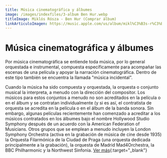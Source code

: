 ```yaml
---
title: Música cinematográfica y álbumes
image: /images/indexfiles/3-album Ben Hur.webp
titleImage: Miklós Rósza - Ben Hur (Comprar álbum)
linkArticuloImagen: https://music.apple.com/us/album/mikl%C3%B3s-r%C3%B3sza-ben-hur/1452321033?l=es
---
```

# Música cinematográfica y álbumes

Por música cinematográfica se entiende toda música, por lo general orquestada e instrumental, compuesta específicamente para acompañar las escenas de una película y apoyar la narración cinematográfica. Dentro de este tipo también se encuentra la llamada "música incidental".

Cuando la música ha sido compuesta y orquestada, la orquesta o conjunto musical la interpreta, a menudo con la dirección del compositor. Los músicos para estos conjuntos a menudo no son acreditados en la película o en el álbum y se contratan individualmente (y si es así, el contratista de orquesta se acredita en la película o en el álbum de la banda sonora. Sin embargo, algunas películas recientemente han comenzado a acreditar a los músicos contratados en los álbumes bajo el nombre Hollywood Studio Symphony después de un acuerdo con la American Federation of Musicians. Otros grupos que se emplean a menudo incluyen la London Symphony Orchestra (activa en la grabación de música de cine desde 1935)​ la Orquesta Filarmónica de la Ciudad de Praga (una orquesta dedicada principalmente a la grabación), la orquesta de Madrid Mad4Orchestra, la BBC Philharmonic y la Northwest Sinfonia.
[Ver más](https://es.wikipedia.org/wiki/M%C3%BAsica_cinematogr%C3%A1fica#:~:text=Por%20m%C3%BAsica%20cinematogr%C3%A1fica%20se%20entiende,la%20llamada%20%22m%C3%BAsica%20incidental%22.){:target="_blank"}
